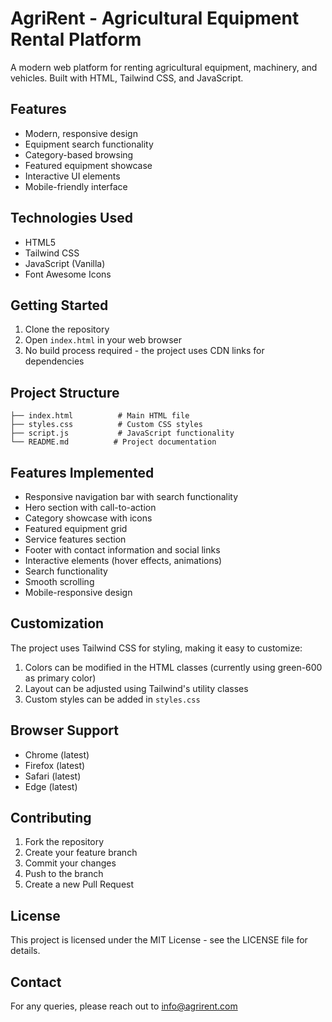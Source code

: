 # AgriRent - Agricultural Equipment Rental Platform

A modern web platform for renting agricultural equipment, machinery, and vehicles. Built with HTML, Tailwind CSS, and JavaScript.

## Features

- Modern, responsive design
- Equipment search functionality
- Category-based browsing
- Featured equipment showcase
- Interactive UI elements
- Mobile-friendly interface

## Technologies Used

- HTML5
- Tailwind CSS
- JavaScript (Vanilla)
- Font Awesome Icons

## Getting Started

1. Clone the repository
2. Open `index.html` in your web browser
3. No build process required - the project uses CDN links for dependencies

## Project Structure

```
├── index.html          # Main HTML file
├── styles.css          # Custom CSS styles
├── script.js           # JavaScript functionality
└── README.md          # Project documentation
```

## Features Implemented

- Responsive navigation bar with search functionality
- Hero section with call-to-action
- Category showcase with icons
- Featured equipment grid
- Service features section
- Footer with contact information and social links
- Interactive elements (hover effects, animations)
- Search functionality
- Smooth scrolling
- Mobile-responsive design

## Customization

The project uses Tailwind CSS for styling, making it easy to customize:

1. Colors can be modified in the HTML classes (currently using green-600 as primary color)
2. Layout can be adjusted using Tailwind's utility classes
3. Custom styles can be added in `styles.css`

## Browser Support

- Chrome (latest)
- Firefox (latest)
- Safari (latest)
- Edge (latest)

## Contributing

1. Fork the repository
2. Create your feature branch
3. Commit your changes
4. Push to the branch
5. Create a new Pull Request

## License

This project is licensed under the MIT License - see the LICENSE file for details.

## Contact

For any queries, please reach out to info@agrirent.com 